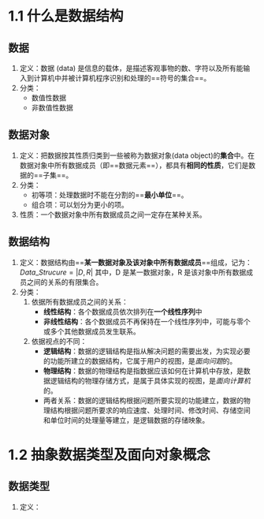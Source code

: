 # 1.1 什么是数据结构
## 数据
1. 定义：数据 (data) 是信息的载体，是描述客观事物的数、字符以及所有能输入到计算机中并被计算机程序识别和处理的==符号的集合==。
2. 分类：
	- 数值性数据
	- 非数值性数据

## 数据对象
1. 定义：把数据按其性质归类到一些被称为数据对象(data object)的**集合**中。在数据对象中所有数据成员（即==数据元素==），都具有**相同的性质**，它们是数据的==子集==。
2. 分类：
	- 初等项：处理数据时不能在分割的==**最小单位**==。
	- 组合项：可以划分为更小的项。
3. 性质：一个数据对象中所有数据成员之间一定存在某种关系。

## 数据结构
1. 定义：数据结构由==**某一数据对象及该对象中所有数据成员**==组成，记为：$Data\_Strucure = |D , R|$
	其中，D 是某一数据对象，R 是该对象中所有数据成员之间的关系的有限集合。
2. 分类：
	1. 依据所有数据成员之间的关系：
		- **线性结构**：各个数据成员依次排列在**一个线性序列**中
		- **非线性结构**：各个数据成员不再保持在一个线性序列中，可能与零个或多个其他数据成员发生联系。
	2. 依据视点的不同：
		- **逻辑结构**：数据的逻辑结构是指从解决问题的需要出发，为实现必要的功能所建立的数据结构，它属于用户的视图，是*面向问题*的。
		- **物理结构**：数据的物理结构是指数据应该如何在计算机中存放，是数据逻辑结构的物理存储方式，是属于具体实现的视图，是*面向计算机*的。
		- 两者关系：数据的逻辑结构根据问题所要实现的功能建立，数据的物理结构根据问题所要求的响应速度、处理时间、修改时间、存储空间和单位时间的处理量等建立，是逻辑数据的存储映象。

# 1.2 抽象数据类型及面向对象概念
## 数据类型
1. 定义：